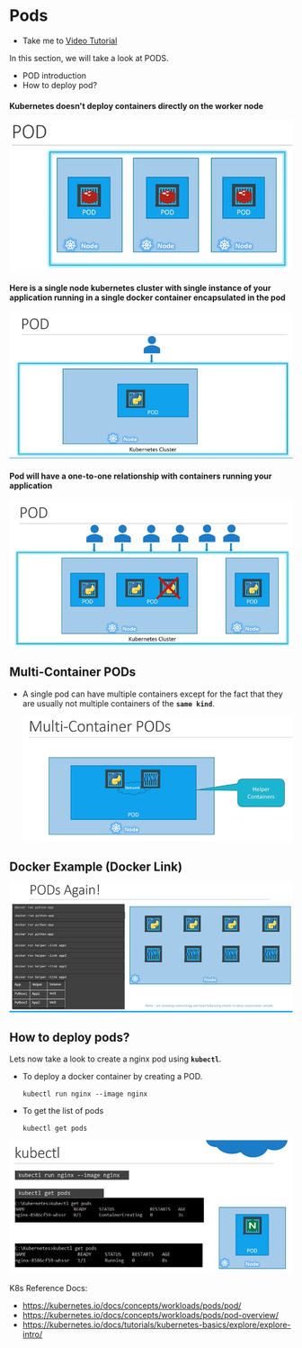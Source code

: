 # Pods

- Take me to [Video Tutorial](https://kodekloud.com/topic/pods-2/)
  
In this section, we will take a look at PODS.

- POD introduction
- How to deploy pod?

#### Kubernetes doesn't deploy containers directly on the worker node

  ![pod](../../images/pod.PNG)
  
#### Here is a single node kubernetes cluster with single instance of your application running in a single docker container encapsulated in the pod

![pod1](../../images/pod1.PNG)

#### Pod will have a one-to-one relationship with containers running your application

  ![pod2](../../images/pod2.PNG)
  
## Multi-Container PODs

- A single pod can have multiple containers except for the fact that they are usually not multiple containers of the **`same kind`**.
  
  ![pod3](../../images/pod3.PNG)
  
## Docker Example (Docker Link)
  
  ![pod4](../../images/pod4.PNG)
  
## How to deploy pods?

Lets now take a look to create a nginx pod using **`kubectl`**.

- To deploy a docker container by creating a POD.

  ```
  kubectl run nginx --image nginx
  ```

- To get the list of pods

  ```
  kubectl get pods
  ```

 ![kubectl](../../images/kubectl.PNG)

K8s Reference Docs:

- <https://kubernetes.io/docs/concepts/workloads/pods/pod/>
- <https://kubernetes.io/docs/concepts/workloads/pods/pod-overview/>
- <https://kubernetes.io/docs/tutorials/kubernetes-basics/explore/explore-intro/>

